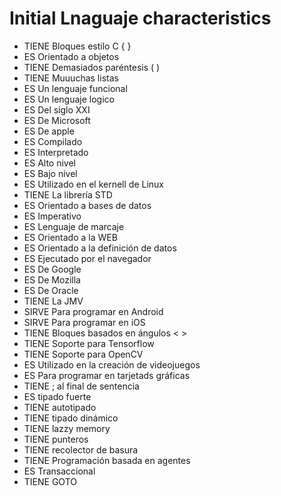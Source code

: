 # Initial Lnaguaje characteristics

* TIENE  Bloques estilo C { }
* ES     Orientado a objetos
* TIENE  Demasiados paréntesis ( )
* TIENE  Muuuchas listas
* ES     Un lenguaje funcional
* ES     Un lenguaje logico
* ES     Del siglo XXI
* ES     De Microsoft
* ES     De apple
* ES     Compilado
* ES     Interpretado
* ES     Alto nivel
* ES     Bajo nivel
* ES     Utilizado en el kernell de Linux
* TIENE  La librería STD
* ES     Orientado a bases de datos
* ES     Imperativo
* ES     Lenguaje de marcaje
* ES     Orientado a la WEB
* ES     Orientado a la definición de datos
* ES     Ejecutado por el navegador
* ES     De Google
* ES     De Mozilla
* ES     De Oracle
* TIENE  La JMV
* SIRVE  Para programar en Android
* SIRVE  Para programar en iOS
* TIENE  Bloques basados en ángulos < >
* TIENE  Soporte para Tensorflow
* TIENE  Soporte para OpenCV
* ES     Utilizado en la creación de videojuegos
* ES     Para programar en tarjetads gráficas
* TIENE  ; al final de sentencia
* ES     tipado fuerte
* TIENE  autotipado
* TIENE  tipado dinámico
* TIENE  lazzy memory
* TIENE  punteros
* TIENE  recolector de basura
* TIENE  Programación basada en agentes
* ES     Transaccional
* TIENE  GOTO
